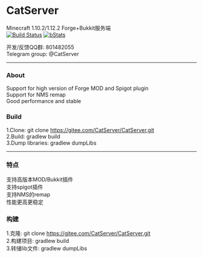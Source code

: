# CatServer
Minecraft 1.10.2/1.12.2 Forge+Bukkit服务端<br>
[![Build Status](http://ci.komi.moe:2333/job/CatServer-1.12/badge/icon)](http://ci.komi.moe:2333/job/CatServer-1.12)
[![bStats](https://img.shields.io/badge/bStats-CatServer-green.svg?style=flat)](https://bstats.org/plugin/bukkit/CatServer)

开发/反馈QQ群: 801482055<br>
Telegram group: @CatServer
- - -
### About
Support for high version of Forge MOD and Spigot plugin<br>
Support for NMS remap<br>
Good performance and stable<br>

### Build
1.Clone: git clone https://gitee.com/CatServer/CatServer.git<br>
2.Build: gradlew build<br>
3.Dump libraries: gradlew dumpLibs
- - -
### 特点
支持高版本MOD/Bukkit插件<br>
支持spigot插件<br>
支持NMS的remap<br>
性能更高更稳定<br>

### 构建
1.克隆: git clone https://gitee.com/CatServer/CatServer.git<br>
2.构建项目: gradlew build<br>
3.转储lib文件: gradlew dumpLibs
